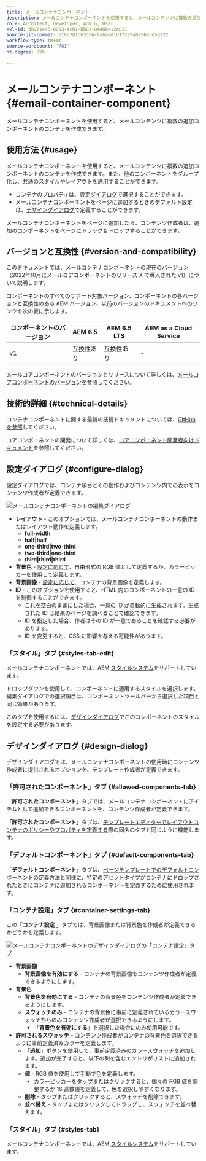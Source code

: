 ```yaml
---
title: メールコンテナコンポーネント
description: メールコンテナコンポーネントを使用すると、メールコンテンツに複数の追加コンポーネントのコンテナを作成できます。
role: Architect, Developer, Admin, User
exl-id: 3b271e95-0093-4cb1-bb83-8446ba12a821
source-git-commit: 6fbc781db555bc6abaed1d122a9a8756e3d53222
workflow-type: tm+mt
source-wordcount: '781'
ht-degree: 99%

---
```



# メールコンテナコンポーネント {#email-container-component}

メールコンテナコンポーネントを使用すると、メールコンテンツに複数の追加コンポーネントのコンテナを作成できます。

## 使用方法 {#usage}

メールコンテナコンポーネントを使用すると、メールコンテンツに複数の追加コンポーネントのコンテナを作成できます。また、他のコンポーネントをグループ化し、共通のスタイルやレイアウトを適用することができます。

* コンテナのプロパティは、[設定ダイアログ](#configure-dialog)で選択することができます。
* メールコンテナコンポーネントをページに追加するときのデフォルト設定は、[デザインダイアログ](#design-dialog)で定義することができます。

メールコンテナコンポーネントをページに追加したら、コンテンツ作成者は、追加のコンポーネントをページにドラッグ＆ドロップすることができます。

## バージョンと互換性 {#version-and-compatibility}

このドキュメントでは、メールコンテナコンポーネントの現在のバージョン（2022年10月にメールコアコンポーネントのリリース X で導入された v1）について説明します。

コンポーネントのすべてのサポート対象バージョン、コンポーネントの各バージョンと互換性のある AEM バージョン、以前のバージョンのドキュメントへのリンクを次の表に示します。

| コンポーネントのバージョン | AEM 6.5 | AEM 6.5 LTS | AEM as a Cloud Service |
|---|---|---|---|
| v1 | 互換性あり | 互換性あり | - |

メールコアコンポーネントのバージョンとリリースについて詳しくは、[メールコアコンポーネントのバージョン](/help/email/versions.md)を参照してください。

## 技術的詳細 {#technical-details}

コンテナコンポーネントに関する最新の技術ドキュメントについては、[GitHub を参照](https://adobe.com/go/aem_cmp_tech_email_container_v1)してください。

コアコンポーネントの開発について詳しくは、[コアコンポーネント開発者向けドキュメント](/help/developing/overview.md)を参照してください。

## 設定ダイアログ {#configure-dialog}

設定ダイアログでは、コンテナ項目とその動作およびコンテンツ内での表示をコンテンツ作成者が定義できます。

![メールコンテナコンポーネントの編集ダイアログ](/help/email/assets/email-container-configure.png)

* **レイアウト** - このオプションでは、メールコンテナコンポーネントの動作またはレイアウト動作を定義します。
   * **full-width**
   * **half|half**
   * **one-third|two-third**
   * **two-third|one-third**
   * **third|third|third**
* **背景色** - [設定に応じて](#container-settings-tab)、自由形式の RGB 値として定義するか、カラーピッカーを使用して定義します。
* **背景画像** - [設定に応じて](#container-settings-tab)、コンテナの背景画像を定義します。
* **ID** - このオプションを使用すると、HTML 内のコンポーネントの一意の ID を制御することができます。
   * これを空白のままにした場合、一意の ID が自動的に生成されます。生成された ID は結果のページを調べることで確認できます。
   * ID を指定した場合、作者はその ID が一意であることを確認する必要があります。
   * ID を変更すると、CSS に影響を与える可能性があります。

### 「スタイル」タブ {#styles-tab-edit}

メールコンテナコンポーネントでは、AEM [スタイルシステム](/help/get-started/authoring.md#component-styling)をサポートしています。

ドロップダウンを使用して、コンポーネントに適用するスタイルを選択します。編集ダイアログでの選択項目は、コンポーネントツールバーから選択した項目と同じ効果があります。

このタブを使用するには、[デザインダイアログ](#design-dialog)でこのコンポーネントのスタイルを設定する必要があります。

## デザインダイアログ {#design-dialog}

デザインダイアログでは、メールコンテナコンポーネントの使用時にコンテンツ作成者に提供されるオプションを、テンプレート作成者が定義できます。

### 「許可されたコンポーネント」タブ {#allowed-components-tab}

「**許可されたコンポーネント**」タブでは、メールコンテナコンポーネントにアイテムとして追加できるコンポーネントを、コンテンツ作成者が定義できます。

**「許可されたコンポーネント」**&#x200B;タブは、[テンプレートエディターでレイアウトコンテナのポリシーやプロパティを定義する](https://experienceleague.adobe.com/docs/experience-manager-cloud-service/sites/authoring/features/templates.html?lang=ja)際の同名のタブと同じように機能します。

### 「デフォルトコンポーネント」タブ {#default-components-tab}

「**デフォルトコンポーネント**」タブは、[ページテンプレートでのデフォルトコンポーネントの定義方法](https://experienceleague.adobe.com/docs/experience-manager-cloud-service/sites/authoring/features/templates.html?lang=ja)と同様に、特定のアセットタイプがコンテナにドロップされたときにコンテナに追加されるコンポーネントを定義するために使用されます。

### 「コンテナ設定」タブ {#container-settings-tab}

この「**コンテナ設定** 」タブでは、背景画像または背景色を作成者が定義できるかどうかを定義します。

![メールコンテナコンポーネントのデザインダイアログの「コンテナ設定」タブ](/help/email/assets/email-container-design-container-settings.png)

* **背景画像**
   * **背景画像を有効にする** - コンテナの背景画像をコンテンツ作成者が定義できるようにします。
* **背景色**
   * **背景色を有効にする** - コンテナの背景色をコンテンツ作成者が定義できるようにします。
   * **スウォッチのみ** - コンテナの背景色に事前に定義されているカラースウォッチからのみコンテンツ作成者が選択できるようにします。
      * 「**背景色を有効にする**」を選択した場合にのみ使用可能です。
* **許可されるスウォッチ** - コンテンツ作成者がコンテナの背景色を選択できるように事前定義済みカラーを定義します。
   * 「**追加**」ボタンを使用して、事前定義済みのカラースウォッチを追加します。追加が完了すると、以下の列を含むエントリがリストに追加されます。
   * **値** - RGB 値を使用して手動で色を定義します。
      * カラーピッカーをタップまたはクリックすると、個々の RGB 値を調整するか 16 進数値を定義して、色を選択しやすくなります。
   * **削除** - タップまたはクリックすると、スウォッチを削除できます。
   * **並べ替え** - タップまたはクリックしてドラッグし、スウォッチを並べ替えます。

### 「スタイル」タブ {#styles-tab}

メールコンテナコンポーネントでは、AEM [スタイルシステム](/help/get-started/authoring.md#component-styling)をサポートしています。
